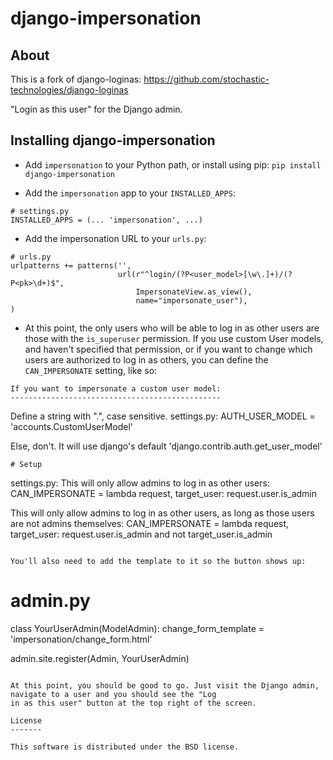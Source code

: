 django-impersonation
==============

About
-----

This is a fork of django-loginas: https://github.com/stochastic-technologies/django-loginas

"Login as this user" for the Django admin.

Installing django-impersonation
-------------------------

* Add `impersonation` to your Python path, or install using pip: `pip install django-impersonation`

* Add the `impersonation` app to your `INSTALLED_APPS`:

```
# settings.py
INSTALLED_APPS = (... 'impersonation', ...)
```

* Add the impersonation URL to your `urls.py`:

```
# urls.py
urlpatterns += patterns('',
                        url(r"^login/(?P<user_model>[\w\.]+)/(?P<pk>\d+)$",
                            ImpersonateView.as_view(),
                            name="impersonate_user"),
)
```

* At this point, the only users who will be able to log in as other users are those with the `is_superuser` permission.
If you use custom User models, and haven't specified that permission, or if you want to change which users are
authorized to log in as others, you can define the `CAN_IMPERSONATE` setting, like so:

```
If you want to impersonate a custom user model:
-----------------------------------------------

```
Define a string with "<name of the app with your custom model>.<name of your custom model>", case sensitive.
    settings.py:
    AUTH_USER_MODEL = 'accounts.CustomUserModel'

Else, don't. It will use django's default 'django.contrib.auth.get_user_model'

```
# Setup
```
settings.py:
This will only allow admins to log in as other users:
    CAN_IMPERSONATE = lambda request, target_user: request.user.is_admin

This will only allow admins to log in as other users, as long as those users are not admins themselves:
    CAN_IMPERSONATE = lambda request, target_user: request.user.is_admin and not target_user.is_admin
```

You'll also need to add the template to it so the button shows up:

```
# admin.py
class YourUserAdmin(ModelAdmin):
    change_form_template = 'impersonation/change_form.html'

admin.site.register(Admin, YourUserAdmin)

```

At this point, you should be good to go. Just visit the Django admin, navigate to a user and you should see the "Log
in as this user" button at the top right of the screen.

License
-------

This software is distributed under the BSD license.

